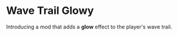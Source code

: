 # Wave Trail Glowy

Introducing a mod that adds a **<cy>glow</c>** effect to the player's wave trail.